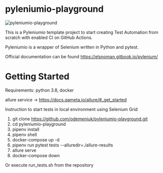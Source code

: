 # pyleniumio-playground
![pyleniumio-playground](https://github.com/odemeniuk/pyleniumio-playground/workflows/pyleniumio-playground/badge.svg)

This is a Pyleniumio template project to start creating Test Automation from scratch with enabled CI on GitHub Actions.

Pyleniumio is a wrapper of Selenium written in Python and pytest.

Official documentation can be found https://elsnoman.gitbook.io/pylenium/



# Getting Started

Requirements:
python 3.8,
docker

allure service -> https://docs.qameta.io/allure/#_get_started

Instruction to start tests in local environment using Selenium Grid
1. git clone https://github.com/odemeniuk/pyleniumio-playground.git
2. cd pyleniumio-playground
3. pipenv install
4. pipenv shell
5. docker-compose up -d
6. pipenv run pytest tests --alluredir=./allure-results
7. allure serve
8. docker-compose down

Or execute run_tests.sh from the repository

